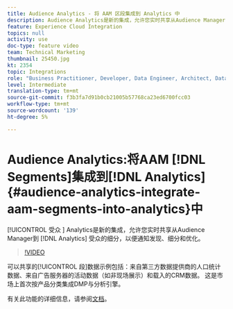 ```yaml
---
title: Audience Analytics - 将 AAM 区段集成到 Analytics 中
description: Audience Analytics是新的集成，允许您实时共享从Audience Manager(AAM)到Analytics(AA)的细分，以通知受众发现、细分和优化。
feature: Experience Cloud Integration
topics: null
activity: use
doc-type: feature video
team: Technical Marketing
thumbnail: 25450.jpg
kt: 2354
topic: Integrations
role: "Business Practitioner, Developer, Data Engineer, Architect, Data Architect, Administrator, Leader"
level: Intermediate
translation-type: tm+mt
source-git-commit: f3b3fa7d91b0cb21005b57768ca23ed6700fcc03
workflow-type: tm+mt
source-wordcount: '139'
ht-degree: 5%

---
```



# Audience Analytics:将AAM [!DNL Segments]集成到[!DNL Analytics] {#audience-analytics-integrate-aam-segments-into-analytics}中

[!UICONTROL 受众 ] Analytics是新的集成，允许您实时共享从Audience Manager到 [!DNL Analytics] 受众的细分，以便通知发现、细分和优化。

>[!VIDEO](https://video.tv.adobe.com/v/25450/?quality=12)

可以共享的[!UICONTROL 段]数据示例包括：来自第三方数据提供商的人口统计数据、来自广告服务器的活动数据（如非现场展示）和载入的CRM数据。 这是市场上首次按产品分类集成DMP与分析引擎。

有关此功能的详细信息，请参阅[文档](https://marketing.adobe.com/resources/help/en_US/analytics/audiences/)。
